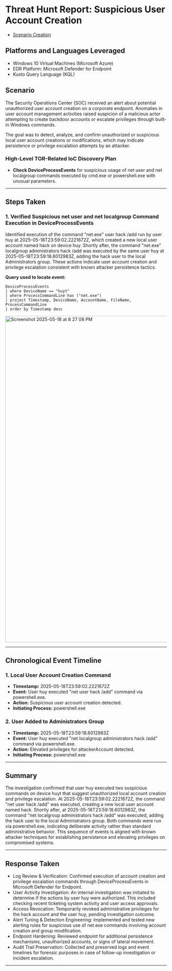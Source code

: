 # Threat Hunt Report: Suspicious User Account Creation
- [Scenario Creation](https://github.com/huyrocks123/threat-hunting-scenario-suspicious-user-account-creation/blob/main/threat-hunting-scenario-suspicious-user-account-creation-event-creation.md)

## Platforms and Languages Leveraged
- Windows 10 Virtual Machines (Microsoft Azure)
- EDR Platform: Microsoft Defender for Endpoint
- Kusto Query Language (KQL)

##  Scenario

The Security Operations Center (SOC) received an alert about potential unauthorized user account creation on a corporate endpoint. Anomalies in user account management activities raised suspicion of a malicious actor attempting to create backdoor accounts or escalate privileges through built-in Windows commands.

The goal was to detect, analyze, and confirm unauthorized or suspicious local user account creations or modifications, which may indicate persistence or privilege escalation attempts by an attacker.

### High-Level TOR-Related IoC Discovery Plan

- **Check DeviceProcessEvents** for suspicious usage of net user and net localgroup commands executed by cmd.exe or powershell.exe with unusual parameters.

---

## Steps Taken

### 1. Verified Suspicious net user and net localgroup Command Execution in DeviceProcessEvents

Identified execution of the command "net.exe" user hack /add run by user huy at 2025-05-18T23:59:02.2221672Z, which created a new local user account named hack on device huy. Shortly after, the command "net.exe" localgroup administrators hack /add was executed by the same user huy at 2025-05-18T23:59:18.6012983Z, adding the hack user to the local Administrators group. These actions indicate user account creation and privilege escalation consistent with known attacker persistence tactics.

**Query used to locate event:**

```kql
DeviceProcessEvents
| where DeviceName == "huyt"
| where ProcessCommandLine has ("net.exe")
| project Timestamp, DeviceName, AccountName, FileName, ProcessCommandLine
| order by Timestamp desc
```

<img width="1015" alt="Screenshot 2025-05-18 at 8 27 08 PM" src="https://github.com/user-attachments/assets/270b6bd1-8cba-467f-91e9-f34286c64a36" />

---

## Chronological Event Timeline 

### 1. Local User Account Creation Command

- **Timestamp:** 2025-05-18T23:59:02.2221672Z
- **Event:** User huy executed "net user hack /add" command via powershell.exe.
- **Action:** Suspicious user account creation detected.
- **Initiating Process:** powershell.exe

### 2. User Added to Administrators Group

- **Timestamp:** 2025-05-18T23:59:18.6012983Z
- **Event:** User huy executed "net localgroup administrators hack /add" command via powershell.exe.
- **Action:** Elevated privileges for attackerAccount detected.
- **Initiating Process:** powershell.exe

---

## Summary

The investigation confirmed that user huy executed two suspicious commands on device huyt that suggest unauthorized local account creation and privilege escalation. At 2025-05-18T23:59:02.2221672Z, the command "net user hack /add" was executed, creating a new local user account named hack. Shortly after, at 2025-05-18T23:59:18.6012983Z, the command "net localgroup administrators hack /add" was executed, adding the hack user to the local Administrators group. Both commands were run via powershell.exe, indicating deliberate activity rather than standard administrative behavior. This sequence of events is aligned with known attacker techniques for establishing persistence and elevating privileges on compromised systems.

---

## Response Taken

- Log Review & Verification: Confirmed execution of account creation and privilege escalation commands through DeviceProcessEvents in Microsoft Defender for Endpoint.
- User Activity Investigation: An internal investigation was initiated to determine if the actions by user huy were authorized. This included checking recent ticketing system activity and user access approvals.
- Access Revocation: Temporarily revoked administrative privileges for the hack account and the user huy, pending investigation outcome.
- Alert Tuning & Detection Engineering: Implemented and tested new alerting rules for suspicious use of net.exe commands involving account creation and group modification.
- Endpoint Hardening: Reviewed endpoint for additional persistence mechanisms, unauthorized accounts, or signs of lateral movement.
- Audit Trail Preservation: Collected and preserved logs and event timelines for forensic purposes in case of follow-up investigation or incident escalation.
  
---


